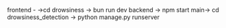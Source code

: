 frontend -  ->cd drowsiness -> bun run dev
backend -> npm start
main-> cd drowsiness_detection -> python manage.py runserver
